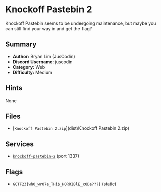 # Knockoff Pastebin 2
Knockoff Pastebin seems to be undergoing maintenance, but maybe you can still find your way in and get the flag?


## Summary
- **Author:** Bryan Lim (JusCodin)
- **Discord Username:** juscodin
- **Category:** Web
- **Difficulty:** Medium

## Hints
None

## Files
- [`Knockoff Pastebin 2.zip`](dist\Knockoff Pastebin 2.zip)


## Services
- [`knockoff-pastebin-2`](service/knockoff-pastebin-2) (port 1337)


## Flags
- `GCTF23{wh0_wrO7e_THi$_HORRIBlE_c0De???}` (static)
